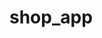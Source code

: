 # shop_app

[](https://user-images.githubusercontent.com/25183920/74607608-46285e80-50a8-11ea-884b-8d6556a484ca.png)
--------------------------------------------------------------------------------------------------------
[](https://user-images.githubusercontent.com/25183920/74607609-488ab880-50a8-11ea-80e2-293051686e20.png)
--------------------------------------------------------------------------------------------------------
[](https://user-images.githubusercontent.com/25183920/74607610-49234f00-50a8-11ea-87ac-b7777cad3cb3.png)
--------------------------------------------------------------------------------------------------------
[](https://user-images.githubusercontent.com/25183920/74607611-4a547c00-50a8-11ea-86c3-c6d155b3db77.png)
--------------------------------------------------------------------------------------------------------
[](https://user-images.githubusercontent.com/25183920/74607612-4aed1280-50a8-11ea-86d7-e5a61f6292f2.png)
--------------------------------------------------------------------------------------------------------
[](https://user-images.githubusercontent.com/25183920/74607613-4c1e3f80-50a8-11ea-822e-255433109006.png)